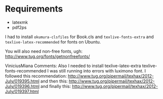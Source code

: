 # Requirements #

* latexmk
* pdf2ps

I had to install `okumura-clsfiles` for Book.cls  and `texlive-fonts-extra` and `texlive-latex-recommended` for fonts on Ubuntu.


You will also need non-free fonts, ugh: http://www.tug.org/fonts/getnonfreefonts/

ViniciusMiana Comments: 
 Also I needed to install texlive-latex-extra texlive-fonts-recommended
 I was still running into errors with luximono font.
 I followed this recommendation: http://www.tug.org/pipermail/texhax/2012-July/019395.html
and then this: http://www.tug.org/pipermail/texhax/2012-July/019396.html
and finally this: http://www.tug.org/pipermail/texhax/2012-July/019397.html
